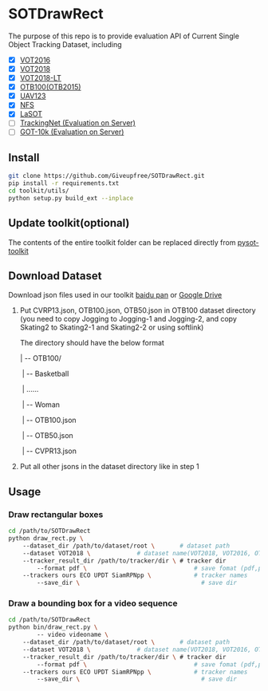 # SOTDrawRect
The purpose of this repo is to provide evaluation API of Current Single Object Tracking Dataset, including

- [x] [VOT2016](http://www.votchallenge.net/vot2016/dataset.html)
- [x] [VOT2018](http://www.votchallenge.net/vot2018/dataset.html)
- [x] [VOT2018-LT](http://www.votchallenge.net/vot2018/dataset.html)
- [x] [OTB100(OTB2015)](http://cvlab.hanyang.ac.kr/tracker_benchmark/datasets.html)
- [x] [UAV123](https://ivul.kaust.edu.sa/Pages/Dataset-UAV123.aspx)
- [x] [NFS](http://ci2cv.net/nfs/index.html)
- [x] [LaSOT](https://cis.temple.edu/lasot/)
- [ ] [TrackingNet (Evaluation on Server)](https://tracking-net.org)
- [ ] [GOT-10k (Evaluation on Server)](http://got-10k.aitestunion.com)

## Install 


```bash
git clone https://github.com/Giveupfree/SOTDrawRect.git
pip install -r requirements.txt
cd toolkit/utils/
python setup.py build_ext --inplace
```
## Update toolkit(optional)
The contents of the entire toolkit folder can be replaced directly from [pysot-toolkit](https://github.com/StrangerZhang/pysot-toolkit)


## Download Dataset

Download json files used in our toolkit [baidu pan](https://pan.baidu.com/s/1js0Qhykqqur7_lNRtle1tA) or [Google Drive](https://drive.google.com/drive/folders/10cfXjwQQBQeu48XMf2xc_W1LucpistPI)

1. Put CVRP13.json, OTB100.json, OTB50.json in OTB100 dataset directory (you need to copy Jogging to Jogging-1 and Jogging-2, and copy Skating2 to Skating2-1 and Skating2-2 or using softlink)

   The directory should have the below format

   | -- OTB100/

   ​	| -- Basketball

   ​	| 	......

   ​	| -- Woman

   ​	| -- OTB100.json

   ​	| -- OTB50.json

   ​	| -- CVPR13.json

2. Put all other jsons in the dataset directory like in step 1

## Usage

### Draw rectangular boxes
```bash
cd /path/to/SOTDrawRect
python draw_rect.py \                     
	--dataset_dir /path/to/dataset/root \		# dataset path
	--dataset VOT2018 \				# dataset name(VOT2018, VOT2016, OTB100, GOT10k)
	--tracker_result_dir /path/to/tracker/dir \	# tracker dir
    	--format pdf \                              # save fomat (pdf,png,jpg)
	--trackers ours ECO UPDT SiamRPNpp \ 			# tracker names 
    	--save_dir \                                  # save dir
```

### Draw a bounding box for a video sequence
```bash
cd /path/to/SOTDrawRect
python bin/draw_rect.py \    
    	-- video videoname \                 
	--dataset_dir /path/to/dataset/root \		# dataset path
	--dataset VOT2018 \				# dataset name(VOT2018, VOT2016, OTB100, GOT10k)
	--tracker_result_dir /path/to/tracker/dir \	# tracker dir
    	--format pdf \                              # save fomat (pdf,png,jpg)
	--trackers ours ECO UPDT SiamRPNpp \ 			# tracker names 
    	--save_dir \                                  # save dir
```
